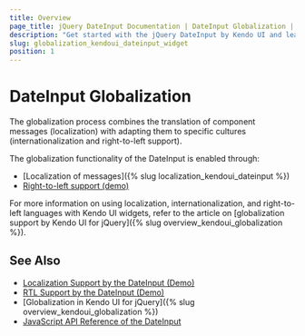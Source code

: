 ```yaml
---
title: Overview
page_title: jQuery DateInput Documentation | DateInput Globalization | Kendo UI
description: "Get started with the jQuery DateInput by Kendo UI and learn about the globalization options it supports."
slug: globalization_kendoui_dateinput_widget
position: 1
---
```


# DateInput Globalization

The globalization process combines the translation of component messages (localization) with adapting them to specific cultures (internationalization and right-to-left support).

The globalization functionality of the DateInput is enabled through:
* [Localization of messages]({% slug localization_kendoui_dateinput %})
* [Right-to-left support (demo)](https://demos.telerik.com/kendo-ui/dateinput/right-to-left-support)

For more information on using localization, internationalization, and right-to-left languages with Kendo UI widgets, refer to the article on [globalization support by Kendo UI for jQuery]({% slug overview_kendoui_globalization %}).

## See Also

* [Localization Support by the DateInput (Demo)](https://demos.telerik.com/kendo-ui/dateinput/localization-globalization)
* [RTL Support by the DateInput (Demo)](https://demos.telerik.com/kendo-ui/dateinput/right-to-left-support)
* [Globalization in Kendo UI for jQuery]({% slug overview_kendoui_globalization %})
* [JavaScript API Reference of the DateInput](/api/javascript/ui/dateinput)

